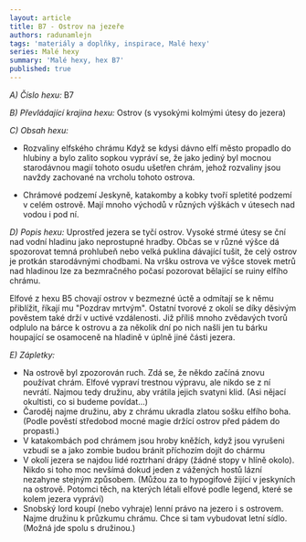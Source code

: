 ```yaml
---
layout: article
title: B7 - Ostrov na jezeře
authors: radunamlejn
tags: 'materiály a doplňky, inspirace, Malé hexy'
series: Malé hexy
summary: 'Malé hexy, hex B7'
published: true
---
```

_A) Číslo hexu:_
B7

_B) Převládající krajina hexu:_
Ostrov (s vysokými kolmými útesy do jezera)

_C) Obsah hexu:_
- Rozvaliny elfského chrámu
Když se kdysi dávno elfí město propadlo do hlubiny a bylo zalito sopkou vypráví se, že jako jediný byl mocnou starodávnou magií tohoto osudu ušetřen chrám, jehož rozvaliny jsou navždy zachované na vrcholu tohoto ostrova.

- Chrámové podzemí
Jeskyně, katakomby a kobky tvoří spletité podzemí v celém ostrově. Mají mnoho východů v různých výškách v útesech nad vodou i pod ní.

_D) Popis hexu:_
Uprostřed jezera se tyčí ostrov. Vysoké strmé útesy se ční nad vodní hladinu jako neprostupné hradby. Občas se v různé výšce dá spozorovat temná prohlubeň nebo velká puklina dávající tušit, že celý ostrov je protkán starodávnými chodbami. Na vršku ostrova ve výšce stovek metrů nad hladinou lze za bezmračného počasí pozorovat bělající se ruiny elfího chrámu.

Elfové z hexu B5 chovají ostrov v bezmezné úctě a odmítají se k němu přiblížit, říkají mu "Pozdrav mrtvým". Ostatní tvorové z okolí se díky děsivým pověstem také drží v uctivé vzdálenosti. Již příliš mnoho zvědavých tvorů odplulo na bárce k ostrovu a za několik dní po nich našli jen tu bárku houpající se osamoceně na hladině v úplně jiné části jezera.

_E) Zápletky:_
- Na ostrově byl zpozorován ruch. Zdá se, že někdo začíná znovu používat chrám. Elfové vypraví trestnou výpravu, ale nikdo se z ní nevrátí. Najmou tedy družinu, aby vrátila jejich svatyni klid. (Asi nějací okultisti, co si budeme povídat...)
- Čaroděj najme družinu, aby z chrámu ukradla zlatou sošku elfího boha. (Podle pověstí středobod mocné magie držící ostrov před pádem do propasti.)
- V katakombách pod chrámem jsou hroby kněžích, když jsou vyrušeni vzbudí se a jako zombie budou bránit příchozím dojít do chármu
- V okolí jezera se najdou lidé roztrhaní drápy (žádné stopy v hlíně okolo). Nikdo si toho moc nevšímá dokud jeden z vážených hostů lázní nezahyne stejným způsobem. (Můžou za to hypogifové žijící v jeskyních na ostrově. Potomci těch, na kterých létali elfové podle legend, které se kolem jezera vypráví)
- Snobský lord koupí (nebo vyhraje) lenní právo na jezero i s ostrovem. Najme družinu k průzkumu chrámu. Chce si tam vybudovat letní sídlo. (Možná jde spolu s družinou.)
